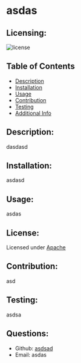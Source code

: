 
  # asdas
  ## Licensing:
  ![license](https://img.shields.io/badge/License-Apache_2.0-blue.svg)
  ## Table of Contents 
  - [Description](#description)
  - [Installation](#installation)
  - [Usage](#usage)
  - [Contribution](#contribution)
  - [Testing](#testing)
  - [Additional Info](#additional-info)
  ## Description:
  dasdasd
  ## Installation:
  asdasd
  ## Usage:
  asdas
  ## License:
  Licensed under [Apache](https://opensource.org/licenses/Apache-2.0)
  ## Contribution:
  asd
  ## Testing:
  asdsa
  ## Questions:
  - Github: [asdsad](https://github.com/asdsad)
  - Email: asdas 
  